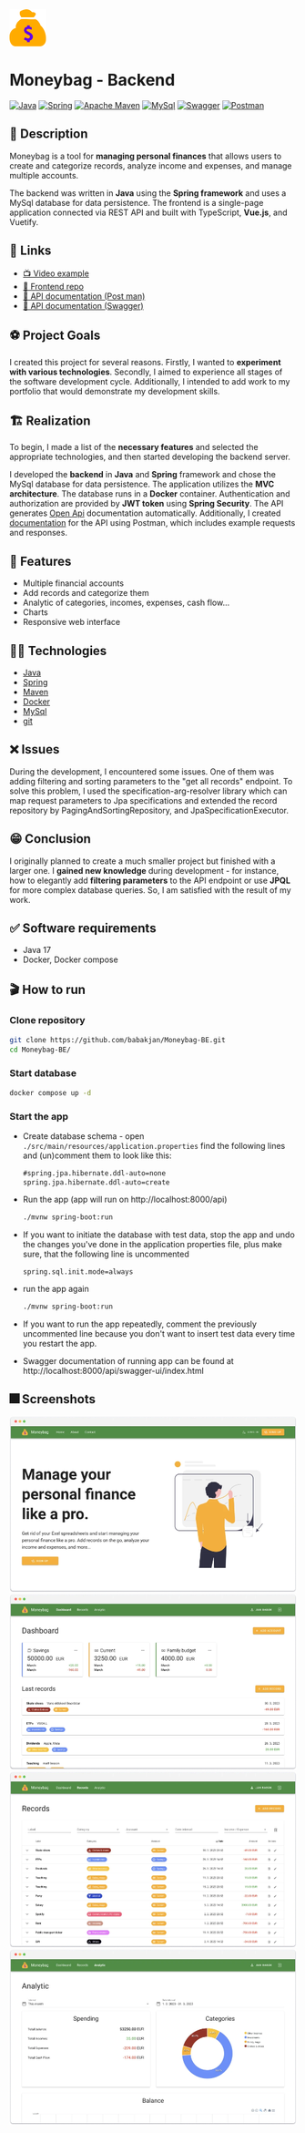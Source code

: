 <img src="assets/images/moneybag-logo.svg" alt="Moneybag logo" width=64 />

# Moneybag - Backend

[![Java](https://img.shields.io/badge/java-%23ED8B00.svg?style=flat&logo=java&logoColor=white&color=f1931c)](https://www.java.com/en/)
[![Spring](https://img.shields.io/badge/spring-%236DB33F.svg?style=flat&logo=spring&logoColor=white)](https://spring.io)
[![Apache Maven](https://img.shields.io/badge/Apache%20Maven-C71A36?style=flat&logo=Apache%20Maven&logoColor=white)](https://maven.apache.org)
[![MySql](https://img.shields.io/badge/MySQL-00000F?style=flat&logo=mysql&logoColor=white&color=3d6e93)](https://www.mysql.com)
[![Swagger](https://img.shields.io/badge/-Swagger-%23Clojure?style=flat&logo=swagger&logoColor=white)](https://swagger.io)
[![Postman](https://img.shields.io/badge/Postman-FF6C37?style=flat&logo=postman&logoColor=white)](https://www.postman.com)

## 📝 Description

Moneybag is a tool for **managing personal finances** that allows users to create and categorize records, analyze income
and expenses, and manage multiple accounts.

The backend was written in **Java** using the **Spring framework** and uses a MySql database for data persistence. The
frontend
is a single-page application connected via REST API and built with TypeScript, **Vue.js**, and Vuetify.

## 🔗 Links

- [📺 Video example](https://www.youtube.com/watch?v=rzZ-Xvy9iwY)
- [💅 Frontend repo](https://github.com/janbabak/Moneybag-FE)
- [📯 API documentation (Post man)](https://documenter.getpostman.com/view/13190557/2s93CRKWwv)
- [📄 API documentation (Swagger)](https://janbabak.github.io/Moneybag-BE/)

## ⚽️ Project Goals

I created this project for several reasons. Firstly, I wanted to **experiment with various technologies**. Secondly, I
aimed
to experience all stages of the software development cycle. Additionally, I intended to add work to my portfolio that
would demonstrate my development skills.

## 🏗️ Realization

To begin, I made a list of the **necessary features** and selected the appropriate technologies, and then started
developing the backend server.

I developed the **backend** in **Java** and **Spring** framework and chose the MySql database for data persistence. The
application
utilizes the **MVC architecture**. The database runs in a **Docker** container. Authentication and authorization are
provided by
**JWT token** using **Spring Security**. The API generates [Open Api](https://janbabak.github.io/Moneybag-BE/)
documentation automatically. Additionally, I created
[documentation](https://documenter.getpostman.com/view/13190557/2s93CRKWwv#b9ffcedf-337f-4546-8095-5740e9047e96) for the
API using Postman, which includes example requests and responses.

## 🚀 Features

- Multiple financial accounts
- Add records and categorize them
- Analytic of categories, incomes, expenses, cash flow...
- Charts
- Responsive web interface

## 🧑‍🔬 Technologies

- [Java](https://www.java.com/en/)
- [Spring](https://spring.io)
- [Maven](https://maven.apache.org)
- [Docker](https://www.docker.com)
- [MySql](https://www.mysql.com)
- [git](https://git-scm.com)

## ❌ Issues

During the development, I encountered some issues. One of them was adding filtering and sorting parameters to the "get
all records" endpoint. To solve this problem, I used the specification-arg-resolver library which can map request
parameters to Jpa specifications and extended the record repository by PagingAndSortingRepository, and
JpaSpecificationExecutor.

## 😁 Conclusion

I originally planned to create a much smaller project but finished with a larger one. I **gained new knowledge** during
development - for instance, how to elegantly add **filtering parameters** to the API endpoint or use **JPQL** for more
complex database queries. So, I am satisfied with the result of my work.

## ✅ Software requirements

- Java 17
- Docker, Docker compose

## 🎬 How to run

### Clone repository

```bash
git clone https://github.com/babakjan/Moneybag-BE.git
cd Moneybag-BE/
```

### Start database

```bash
docker compose up -d
```

### Start the app

- Create database schema - open `./src/main/resources/application.properties` find the following lines and (un)comment
  them
  to look like this:
    ```
    #spring.jpa.hibernate.ddl-auto=none
    spring.jpa.hibernate.ddl-auto=create
    ```
- Run the app (app will run on http://localhost:8000/api)
    ```bash
    ./mvnw spring-boot:run
    ```
- If you want to initiate the database with test data, stop the app and undo the changes you've done in the application
  properties file,
  plus make sure, that the following line is uncommented
  ```
  spring.sql.init.mode=always
  ```
- run the app again
    ```bash
    ./mvnw spring-boot:run
    ```
- If you want to run the app repeatedly, comment the previously uncommented line because you don't want to insert test
  data
  every time you restart the app.

- Swagger documentation of running app can be found at http://localhost:8000/api/swagger-ui/index.html

## 🎆 Screenshots

<img src="assets/images/landing-shadow,rounded.webp" alt="Dashboard" />
<img src="assets/images/dashboard-shadow,rounded.webp" alt="Dashboard" />
<img src="assets/images/records-shadow,rounded.webp" alt="Dashboard" />
<img src="assets/images/analytic-shadow,rounded.webp" alt="Dashboard" />
